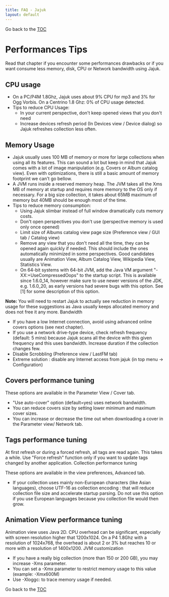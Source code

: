 ```yaml
---
title: FAQ - Jajuk
layout: default
---
```


Go back to the [TOC](/manual/main.html)

# Performances Tips
Read that chapter if you encounter some performances drawbacks or if you want consume less memory, disk, CPU or Network bandwidth using Jajuk.

## CPU usage

- On a PC/P4M 1.8Ghz, Jajuk uses about 9% CPU for mp3 and 3% for Ogg Vorbis. On a Centrino 1.8 Ghz: 0% of CPU usage detected.
- Tips to reduce CPU Usage:
  - In your current perspective, don't keep opened views that you don't need
  - Increase devices refresh period (In Devices view / Device dialog) so Jajuk refreshes collection less often. 

## Memory Usage

- Jajuk usually uses 100 MB of memory or more for large collections when using all its features. This can sound a lot but keep in mind that Jajuk comes with a lot of image manipulation (e.g. Covers or Album catalog view). Even with optimizations, there is still a basic amount of memory footprint we can't go bellow.
- A JVM runs inside a reserved memory heap. The JVM takes all the Xms MB of memory at startup and requires more memory to the OS only if necessary. For a big size collection, it takes about 65MB maximum of memory but 40MB should be enough most of the time.
- Tips to reduce memory consumption:
  - Using Jajuk slimbar instead of full window dramatically cuts memory costs.
  - Don't open perspectives you don't use (perspective memory is used only once opened)
  - Limit size of Albums catalog view page size (Preference view / GUI tab / Catalog view)
  - Remove any view that you don't need all the time, they can be opened again quickly if needed. This should include the ones automatically minimized in some perspectives. Good candidates usually are Animation View, Album Catalog View, Wikipedia View, Statistics View.
  - On 64-bit systems with 64-bit JVM, add the Java VM argument "-XX:+UseCompressedOops" to the startup script. This is available since 1.6.0_14, however make sure to use newer versions of the JDK, e.g. 1.6.0_20, as early versions had severe bugs with this option. See [1] for some description of this option. 

**Note:** You will need to restart Jajuk to actually see reduction in memory usage for these suggestions as Java usually keeps allocated memory and does not free it any more.
Bandwidth

- If you have a low Internet connection, avoid using advanced online covers options (see next chapter).
- If you use a network drive-type device, check refresh frequency (default: 5 mins) because Jajuk scans all the device with this given frequency and this uses bandwidth. Increase duration if the collection changes few.
- Disable Scrobbling (Preference view / LastFM tab)
- Extreme solution : disable any Internet access from jajuk (in top menu -> Configuration) 

## Covers performance tuning

These options are available in the Parameter View / Cover tab.

- "Use auto-cover" option (default=yes) uses network bandwidth.
- You can reduce covers size by setting lower minimum and maximum cover sizes.
- You can increase or decrease the time out when downloading a cover in the Parameter view/ Network tab. 

## Tags performance tuning

At first refresh or during a forced refresh, all tags are read again. This takes a while. Use "Force refresh" function only if you want to update tags changed by another application.
Collection performance tuning

These options are available in the view preferences, Advanced tab.

- If your collection uses mainly non-European characters (like Asian languages), choose UTF-16 as collection encoding : that will reduce collection file size and accelerate startup parsing. Do not use this option if you use European languages because you collection file would then grow. 

## Animation View performance tuning

Animation view uses Java 2D. CPU overhead can be significant, especially with screen resolution higher that 1200x1024. On a P4 1.8Ghz with a resolution of 1024x768, the overhead is about 2 or 3% but reaches 10 or more with a resolution of 1400x1200.
JVM customization

- If you have a really big collection (more than 150 or 200 GB), you may increase -Xms parameter.
- You can set a -Xmx parameter to restrict memory usage to this value (example: -Xmx600M)
- Use -Xloggc:<file name> to trace memory usage if needed. 

Go back to the [TOC](/manual/main.html)